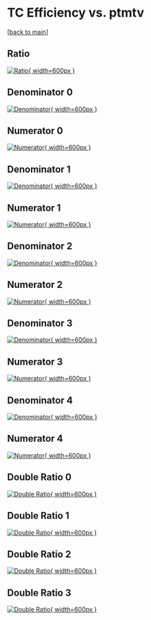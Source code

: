 # TC Efficiency vs. ptmtv

[[back to main](./)]



## Ratio

[![Ratio](../mtv/var/TC_base_0_-1_eff_ptmtv.png){ width=600px }](../mtv/var/TC_base_0_-1_eff_ptmtv.pdf)

## Denominator 0

[![Denominator](../mtv/den/TC_base_0_-1_eff_ptmtv_den0.png){ width=600px }](../mtv/den/TC_base_0_-1_eff_ptmtv_den0.pdf)

## Numerator 0

[![Numerator](../mtv/num/TC_base_0_-1_eff_ptmtv_num0.png){ width=600px }](../mtv/num/TC_base_0_-1_eff_ptmtv_num0.pdf)

## Denominator 1

[![Denominator](../mtv/den/TC_base_0_-1_eff_ptmtv_den1.png){ width=600px }](../mtv/den/TC_base_0_-1_eff_ptmtv_den1.pdf)

## Numerator 1

[![Numerator](../mtv/num/TC_base_0_-1_eff_ptmtv_num1.png){ width=600px }](../mtv/num/TC_base_0_-1_eff_ptmtv_num1.pdf)

## Denominator 2

[![Denominator](../mtv/den/TC_base_0_-1_eff_ptmtv_den2.png){ width=600px }](../mtv/den/TC_base_0_-1_eff_ptmtv_den2.pdf)

## Numerator 2

[![Numerator](../mtv/num/TC_base_0_-1_eff_ptmtv_num2.png){ width=600px }](../mtv/num/TC_base_0_-1_eff_ptmtv_num2.pdf)

## Denominator 3

[![Denominator](../mtv/den/TC_base_0_-1_eff_ptmtv_den3.png){ width=600px }](../mtv/den/TC_base_0_-1_eff_ptmtv_den3.pdf)

## Numerator 3

[![Numerator](../mtv/num/TC_base_0_-1_eff_ptmtv_num3.png){ width=600px }](../mtv/num/TC_base_0_-1_eff_ptmtv_num3.pdf)

## Denominator 4

[![Denominator](../mtv/den/TC_base_0_-1_eff_ptmtv_den4.png){ width=600px }](../mtv/den/TC_base_0_-1_eff_ptmtv_den4.pdf)

## Numerator 4

[![Numerator](../mtv/num/TC_base_0_-1_eff_ptmtv_num4.png){ width=600px }](../mtv/num/TC_base_0_-1_eff_ptmtv_num4.pdf)

## Double Ratio 0

[![Double Ratio](../mtv/ratio/TC_base_0_-1_eff_ptmtv_ratio0.png){ width=600px }](../mtv/ratio/TC_base_0_-1_eff_ptmtv_ratio0.pdf)

## Double Ratio 1

[![Double Ratio](../mtv/ratio/TC_base_0_-1_eff_ptmtv_ratio1.png){ width=600px }](../mtv/ratio/TC_base_0_-1_eff_ptmtv_ratio1.pdf)

## Double Ratio 2

[![Double Ratio](../mtv/ratio/TC_base_0_-1_eff_ptmtv_ratio2.png){ width=600px }](../mtv/ratio/TC_base_0_-1_eff_ptmtv_ratio2.pdf)

## Double Ratio 3

[![Double Ratio](../mtv/ratio/TC_base_0_-1_eff_ptmtv_ratio3.png){ width=600px }](../mtv/ratio/TC_base_0_-1_eff_ptmtv_ratio3.pdf)

